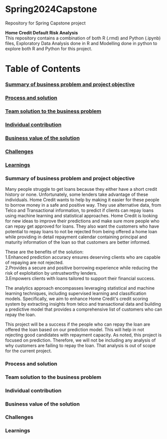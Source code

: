 # Spring2024Capstone
Repository for Spring Capstone project

**Home Credit Default Risk Analysis** </br>
This repository contains a combination of both R (.rmd) and Python (.ipynb) files, Exploratory Data Analysis done in R and Modelling done in python to explore both R and Python for this project.
 
# **Table of Contents**
### [Summary of business problem and project objective](#summary-of-business-problem-and-project-objective) </br>
### [Process and solution](#process-and-solution) </br>
### [Team solution to the business problem](#team-solution-to-the-business-problem) </br>
### [Individual contribution](#individual-contribution) </br>
### [Business value of the solution](#business-value-of-the-solution) </br>
### [Challenges](#challenges) </br>
### [Learnings](#learnings)



### Summary of business problem and project objective
Many people struggle to get loans because they either have a short credit history or none. Unfortunately, some lenders take advantage of these individuals. Home Credit wants to help by making it easier for these people to borrow money in a safe and positive way. They use alternative data, from Telco and Transactional information, to predict if clients can repay loans using machine learning and statistical approaches. Home Credit is looking for new ideas to improve their predictions and make sure more people who can repay get approved for loans. They also want the customers who have potential to repay loans to not be rejected from being offered a home loan while providing in detail repayment calendar containing principal and maturity information of the loan so that customers are better informed.

These are the benefits of the solution: </br>
1.Enhanced prediction accuracy ensures deserving clients who are capable of repaying are not rejected. </br>
2.Provides a secure and positive borrowing experience while reducing the risk of exploitation by untrustworthy lenders. </br>
3.Empowers clients with loans tailored to support their financial success.

The analytics approach encompasses leveraging statistical and machine learning techniques, including supervised learning and classification models. Specifically, we aim to enhance Home Credit's credit scoring system by extracting insights from telco and transactional data and building a predictive model that provides a comprehensive list of customers who can repay the loan.

This project will be a success if the people who can repay the loan are offered the loan based on our prediction model. This will help in not rejecting good candidates with repayment capacity. As noted, this project is focused on prediction. Therefore, we will not be including any analysis of why customers are failing to repay the loan. That analysis is out of scope for the current project.

### Process and solution





### Team solution to the business problem





### Individual contribution





### Business value of the solution




### Challenges





### Learnings
